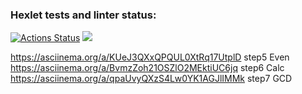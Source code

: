 ### Hexlet tests and linter status:
[![Actions Status](https://github.com/Timurrr86/java-project-lvl1/workflows/hexlet-check/badge.svg)](https://github.com/Timurrr86/java-project-lvl1/actions)
<a href="https://codeclimate.com/github/codeclimate/codeclimate/maintainability"><img src="https://api.codeclimate.com/v1/badges/a99a88d28ad37a79dbf6/maintainability" /></a>

https://asciinema.org/a/KUeJ3QXxQPQUL0XtRq17UtplD step5 Even
https://asciinema.org/a/BvmzZoh21OSZlO2MEktiUC6jq step6 Calc
https://asciinema.org/a/qpaUvyQXzS4Lw0YK1AGJlIMMk step7 GCD

